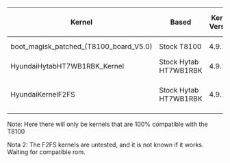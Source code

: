 | Kernel| Based | Kernel Version | Modded | Tested On T8100 |
| --- | --- | --- | --- | --- |
| boot_magisk_patched_(T8100_board_V5.0) | Stock T8100  | 4.9.170 | Patched Magisk | Yes |
| HyundaiHytabHT7WB1RBK_Kernel | Stock Hytab HT7WB1RBK | 4.9.170 | No | Yes |
| HyundaiKernelF2FS| Stock Hytab HT7WB1RBK | 4.9.170 | F2FS on Cache, Super, Data | No |


Note: Here there will only be kernels that are 100% compatible with the T8100

Nota 2: The F2FS kernels are untested, and it is not known if it works. Waiting for compatible rom.
